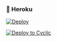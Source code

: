 
### 💜 Heroku

[![Deploy](https://www.herokucdn.com/deploy/button.svg)](https://heroku.com/deploy?template=https://github.com/PHARAOH907/DaisyXMusic)



[![Deploy to Cyclic](https://deploy.cyclic.app/button.svg)](https://deploy.cyclic.app/github.com/PHARAOH907/DaisyXMusic)
